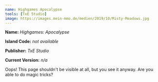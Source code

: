 ```yaml
---
name: Highgames Apocalypse
tools: [TxE Studio]
image: https://images.mein-mmo.de/medien/2019/10/Misty-Meadows.jpg
---
```


**Name:** *Highgames: Apocalypse*
<br>

**Island Code:** *not available*
<br>

**Publisher:** *TxE Studio*
<br>

**Current Version:** *n/a*

Oops! This page shouldn't be visible at all, but you see it anyway. Are you able to do magic tricks?